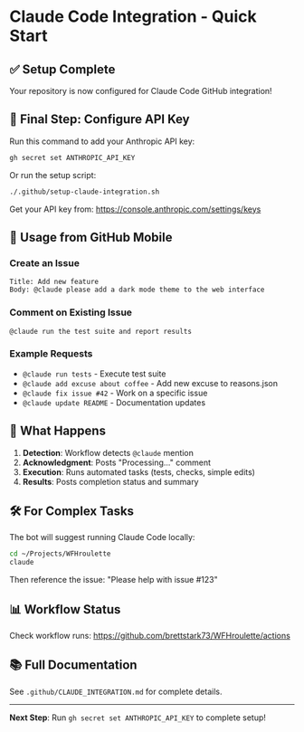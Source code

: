 # Claude Code Integration - Quick Start

## ✅ Setup Complete

Your repository is now configured for Claude Code GitHub integration!

## 🔑 Final Step: Configure API Key

Run this command to add your Anthropic API key:

```bash
gh secret set ANTHROPIC_API_KEY
```

Or run the setup script:

```bash
./.github/setup-claude-integration.sh
```

Get your API key from: https://console.anthropic.com/settings/keys

## 📱 Usage from GitHub Mobile

### Create an Issue

```
Title: Add new feature
Body: @claude please add a dark mode theme to the web interface
```

### Comment on Existing Issue

```
@claude run the test suite and report results
```

### Example Requests

- `@claude run tests` - Execute test suite
- `@claude add excuse about coffee` - Add new excuse to reasons.json
- `@claude fix issue #42` - Work on a specific issue
- `@claude update README` - Documentation updates

## 🤖 What Happens

1. **Detection**: Workflow detects `@claude` mention
2. **Acknowledgment**: Posts "Processing..." comment
3. **Execution**: Runs automated tasks (tests, checks, simple edits)
4. **Results**: Posts completion status and summary

## 🛠️ For Complex Tasks

The bot will suggest running Claude Code locally:

```bash
cd ~/Projects/WFHroulette
claude
```

Then reference the issue: "Please help with issue #123"

## 📊 Workflow Status

Check workflow runs: https://github.com/brettstark73/WFHroulette/actions

## 📚 Full Documentation

See `.github/CLAUDE_INTEGRATION.md` for complete details.

---

**Next Step**: Run `gh secret set ANTHROPIC_API_KEY` to complete setup!
